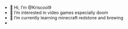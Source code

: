- 👋 Hi, I’m @Kriscool9
- 👀 I’m interested in video games especially doom
- 🌱 I’m currently learning minecraft redstone and brewing
-




